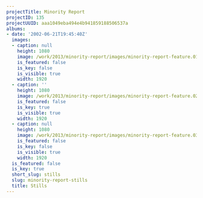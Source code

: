 ```yaml
---
projectTitle: Minority Report
projectID: 135
projectUUID: aaa1049eba494e4b941859188506537a
albums:
- date: '2002-06-21T19:45:40Z'
  images:
  - caption: null
    height: 1080
    image: /work/2013/minority-report/images/minority-report-feature.01.jpg
    is_featured: false
    is_key: false
    is_visible: true
    width: 1920
  - caption: ''
    height: 1080
    image: /work/2013/minority-report/images/minority-report-feature.02.jpg
    is_featured: false
    is_key: true
    is_visible: true
    width: 1920
  - caption: null
    height: 1080
    image: /work/2013/minority-report/images/minority-report-feature.03.jpg
    is_featured: false
    is_key: false
    is_visible: true
    width: 1920
  is_featured: false
  is_key: true
  short_slug: stills
  slug: minority-report-stills
  title: Stills
---
```

